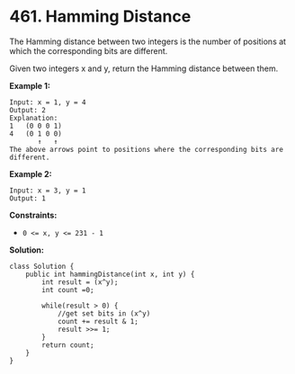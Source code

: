 # 461. Hamming Distance

The Hamming distance between two integers is the number of positions at which the corresponding bits are different.

Given two integers x and y, return the Hamming distance between them.

**Example 1:**
```
Input: x = 1, y = 4
Output: 2
Explanation:
1   (0 0 0 1)
4   (0 1 0 0)
       ↑   ↑
The above arrows point to positions where the corresponding bits are different.
```
**Example 2:**
```
Input: x = 3, y = 1
Output: 1
```

**Constraints:**

* `0 <= x, y <= 231 - 1`

**Solution:**
```
class Solution {
    public int hammingDistance(int x, int y) {
        int result = (x^y);
        int count =0;

        while(result > 0) {
            //get set bits in (x^y)
            count += result & 1;
            result >>= 1;
        }
        return count;
    }
}
```
